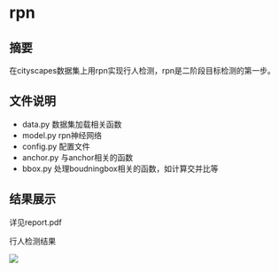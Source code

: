 # rpn

## 摘要

在cityscapes数据集上用rpn实现行人检测，rpn是二阶段目标检测的第一步。

## 文件说明

* data.py 数据集加载相关函数
* model.py rpn神经网络
* config.py 配置文件
* anchor.py 与anchor相关的函数
* bbox.py 处理boudningbox相关的函数，如计算交并比等

## 结果展示

详见report.pdf

行人检测结果

![](https://github.com/TrueNobility303/fpn/blob/master/dump/pic.png)
